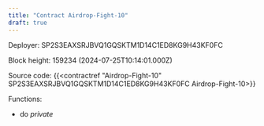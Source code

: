```yaml
---
title: "Contract Airdrop-Fight-10"
draft: true
---
```

Deployer: SP2S3EAXSRJBVQ1GQSKTM1D14C1ED8KG9H43KF0FC


 



Block height: 159234 (2024-07-25T10:14:01.000Z)

Source code: {{<contractref "Airdrop-Fight-10" SP2S3EAXSRJBVQ1GQSKTM1D14C1ED8KG9H43KF0FC Airdrop-Fight-10>}}

Functions:

* do _private_
